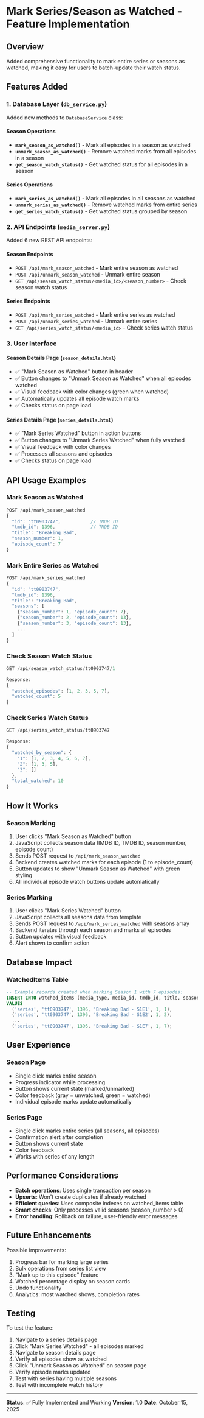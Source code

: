 # Mark Series/Season as Watched - Feature Implementation

## Overview
Added comprehensive functionality to mark entire series or seasons as watched, making it easy for users to batch-update their watch status.

## Features Added

### 1. Database Layer (`db_service.py`)

Added new methods to `DatabaseService` class:

#### Season Operations
- **`mark_season_as_watched()`** - Mark all episodes in a season as watched
- **`unmark_season_as_watched()`** - Remove watched marks from all episodes in a season
- **`get_season_watch_status()`** - Get watched status for all episodes in a season

#### Series Operations  
- **`mark_series_as_watched()`** - Mark all episodes in all seasons as watched
- **`unmark_series_as_watched()`** - Remove watched marks from entire series
- **`get_series_watch_status()`** - Get watched status grouped by season

### 2. API Endpoints (`media_server.py`)

Added 6 new REST API endpoints:

#### Season Endpoints
- `POST /api/mark_season_watched` - Mark entire season as watched
- `POST /api/unmark_season_watched` - Unmark entire season
- `GET /api/season_watch_status/<media_id>/<season_number>` - Check season watch status

#### Series Endpoints
- `POST /api/mark_series_watched` - Mark entire series as watched
- `POST /api/unmark_series_watched` - Unmark entire series  
- `GET /api/series_watch_status/<media_id>` - Check series watch status

### 3. User Interface

#### Season Details Page (`season_details.html`)
- ✅ "Mark Season as Watched" button in header
- ✅ Button changes to "Unmark Season as Watched" when all episodes watched
- ✅ Visual feedback with color changes (green when watched)
- ✅ Automatically updates all episode watch marks
- ✅ Checks status on page load

#### Series Details Page (`series_details.html`)
- ✅ "Mark Series Watched" button in action buttons
- ✅ Button changes to "Unmark Series Watched" when fully watched
- ✅ Visual feedback with color changes
- ✅ Processes all seasons and episodes
- ✅ Checks status on page load

## API Usage Examples

### Mark Season as Watched
```javascript
POST /api/mark_season_watched
{
  "id": "tt0903747",           // IMDB ID
  "tmdb_id": 1396,             // TMDB ID
  "title": "Breaking Bad",
  "season_number": 1,
  "episode_count": 7
}
```

### Mark Entire Series as Watched
```javascript
POST /api/mark_series_watched
{
  "id": "tt0903747",
  "tmdb_id": 1396,
  "title": "Breaking Bad",
  "seasons": [
    {"season_number": 1, "episode_count": 7},
    {"season_number": 2, "episode_count": 13},
    {"season_number": 3, "episode_count": 13},
    ...
  ]
}
```

### Check Season Watch Status
```javascript
GET /api/season_watch_status/tt0903747/1

Response:
{
  "watched_episodes": [1, 2, 3, 5, 7],
  "watched_count": 5
}
```

### Check Series Watch Status
```javascript
GET /api/series_watch_status/tt0903747

Response:
{
  "watched_by_season": {
    "1": [1, 2, 3, 4, 5, 6, 7],
    "2": [1, 3, 5],
    "3": []
  },
  "total_watched": 10
}
```

## How It Works

### Season Marking
1. User clicks "Mark Season as Watched" button
2. JavaScript collects season data (IMDB ID, TMDB ID, season number, episode count)
3. Sends POST request to `/api/mark_season_watched`
4. Backend creates watched marks for each episode (1 to episode_count)
5. Button updates to show "Unmark Season as Watched" with green styling
6. All individual episode watch buttons update automatically

### Series Marking
1. User clicks "Mark Series Watched" button
2. JavaScript collects all seasons data from template
3. Sends POST request to `/api/mark_series_watched` with seasons array
4. Backend iterates through each season and marks all episodes
5. Button updates with visual feedback
6. Alert shown to confirm action

## Database Impact

### WatchedItems Table
```sql
-- Example records created when marking Season 1 with 7 episodes:
INSERT INTO watched_items (media_type, media_id, tmdb_id, title, season_number, episode_number)
VALUES 
  ('series', 'tt0903747', 1396, 'Breaking Bad - S1E1', 1, 1),
  ('series', 'tt0903747', 1396, 'Breaking Bad - S1E2', 1, 2),
  ...
  ('series', 'tt0903747', 1396, 'Breaking Bad - S1E7', 1, 7);
```

## User Experience

### Season Page
- Single click marks entire season
- Progress indicator while processing
- Button shows current state (marked/unmarked)
- Color feedback (gray = unwatched, green = watched)
- Individual episode marks update automatically

### Series Page
- Single click marks entire series (all seasons, all episodes)
- Confirmation alert after completion
- Button shows current state
- Color feedback
- Works with series of any length

## Performance Considerations

- **Batch operations**: Uses single transaction per season
- **Upserts**: Won't create duplicates if already watched
- **Efficient queries**: Uses composite indexes on watched_items table
- **Smart checks**: Only processes valid seasons (season_number > 0)
- **Error handling**: Rollback on failure, user-friendly error messages

## Future Enhancements

Possible improvements:
1. Progress bar for marking large series
2. Bulk operations from series list view
3. "Mark up to this episode" feature
4. Watched percentage display on season cards
5. Undo functionality
6. Analytics: most watched shows, completion rates

## Testing

To test the feature:
1. Navigate to a series details page
2. Click "Mark Series Watched" - all episodes marked
3. Navigate to season details page
4. Verify all episodes show as watched
5. Click "Unmark Season as Watched" on season page
6. Verify episode marks updated
7. Test with series having multiple seasons
8. Test with incomplete watch history

---

**Status**: ✅ Fully Implemented and Working
**Version**: 1.0
**Date**: October 15, 2025
